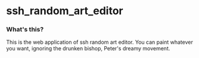 # ssh_random_art_editor

### What's this?
This is the web application of ssh random art editor.
You can paint whatever you want, ignoring the drunken bishop, Peter's dreamy movement.
